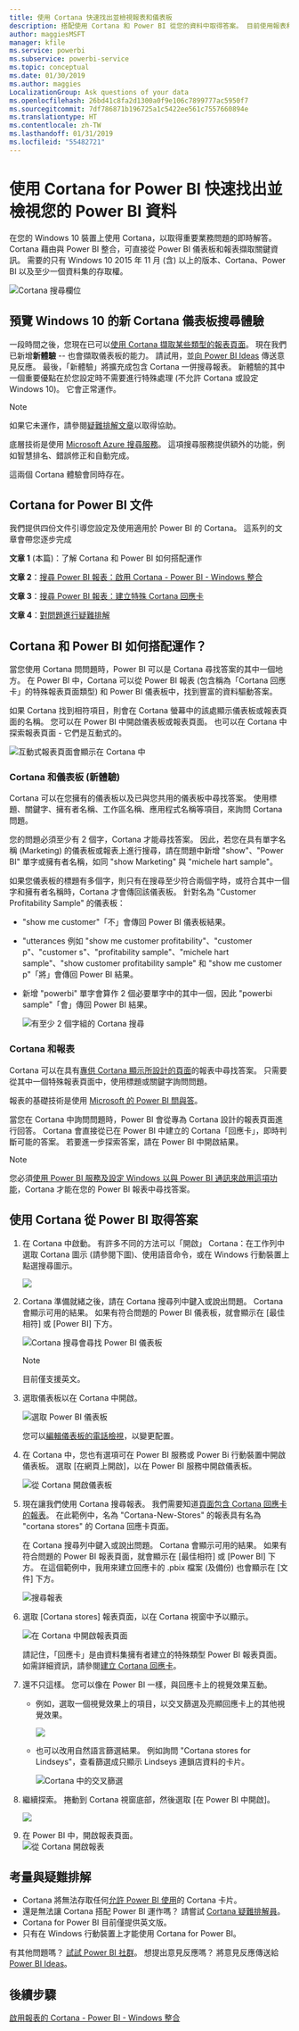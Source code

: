 ```yaml
---
title: 使用 Cortana 快速找出並檢視報表和儀表板
description: 搭配使用 Cortana 和 Power BI 從您的資料中取得答案。 目前使用報表和儀表板。
author: maggiesMSFT
manager: kfile
ms.service: powerbi
ms.subservice: powerbi-service
ms.topic: conceptual
ms.date: 01/30/2019
ms.author: maggies
LocalizationGroup: Ask questions of your data
ms.openlocfilehash: 26bd41c8fa2d1300a0f9e106c7899777ac5950f7
ms.sourcegitcommit: 7df786871b196725a1c5422ee561c7557660894e
ms.translationtype: HT
ms.contentlocale: zh-TW
ms.lasthandoff: 01/31/2019
ms.locfileid: "55482721"
---
```

# <a name="quickly-find-and-view-your-power-bi-data-using-cortana-for-power-bi"></a>使用 Cortana for Power BI 快速找出並檢視您的 Power BI 資料
在您的 Windows 10 裝置上使用 Cortana，以取得重要業務問題的即時解答。 Cortana 藉由與 Power BI 整合，可直接從 Power BI 儀表板和報表擷取關鍵資訊。 需要的只有 Windows 10 2015 年 11 月 (含) 以上的版本、Cortana、Power BI 以及至少一個資料集的存取權。

![Cortana 搜尋欄位](media/service-cortana-intro/power-bi-cortana-searchbox.png)

## <a name="preview-the-new-cortana-dashboard-search-experience-for-windows-10"></a>預覽 Windows 10 的新 Cortana 儀表板搜尋體驗
一段時間之後，您現在已可以[使用 Cortana 擷取某些類型的報表頁面](service-cortana-answer-cards.md)。 現在我們已新增**新體驗** -- 也會擷取儀表板的能力。 請試用，並[向 Power BI Ideas](https://ideas.powerbi.com/forums/265200-power-bi) 傳送意見反應。 最後，「新體驗」將擴充成包含 Cortana 一併搜尋報表。  新體驗的其中一個重要優點在於您設定時不需要進行特殊處理 (不允許 Cortana 或設定 Windows 10)。 它會正常運作。

> [!NOTE]
> 如果它未運作，請參閱[疑難排解文章](service-cortana-troubleshoot.md)以取得協助。
> 
> 

底層技術是使用 [Microsoft Azure 搜尋服務](https://docs.microsoft.com/azure/search/)。 這項搜尋服務提供額外的功能，例如智慧排名、錯誤修正和自動完成。

這兩個 Cortana 體驗會同時存在。

## <a name="cortana-for-power-bi-documentation"></a>Cortana for Power BI 文件
我們提供四份文件引導您設定及使用適用於 Power BI 的 Cortana。 這系列的文章會帶您逐步完成

**文章 1** (本篇)：了解 Cortana 和 Power BI 如何搭配運作

**文章 2**：[搜尋 Power BI 報表：啟用 Cortana - Power BI - Windows 整合](service-cortana-enable.md)

**文章 3**：[搜尋 Power BI 報表：建立特殊 Cortana 回應卡](service-cortana-answer-cards.md)

**文章 4**：[對問題進行疑難排解](service-cortana-troubleshoot.md)

## <a name="how-do-cortana-and-power-bi-work-together"></a>Cortana 和 Power BI 如何搭配運作？
當您使用 Cortana 問問題時，Power BI 可以是 Cortana 尋找答案的其中一個地方。 在 Power BI 中，Cortana 可以從 Power BI 報表 (包含稱為「Cortana 回應卡」的特殊報表頁面類型) 和 Power BI 儀表板中，找到豐富的資料驅動答案。

如果 Cortana 找到相符項目，則會在 Cortana 螢幕中的該處顯示儀表板或報表頁面的名稱。 您可以在 Power BI 中開啟儀表板或報表頁面。 也可以在 Cortana 中探索報表頁面 - 它們是互動式的。

![互動式報表頁面會顯示在 Cortana 中](media/service-cortana-intro/power-bi-report-cortana-s.png)

### <a name="cortana-and-dashboards-the-new-experience"></a>Cortana 和儀表板 (新體驗)
Cortana 可以在您擁有的儀表板以及已與您共用的儀表板中尋找答案。 使用標題、關鍵字、擁有者名稱、工作區名稱、應用程式名稱等項目，來詢問 Cortana 問題。

您的問題必須至少有 2 個字，Cortana 才能尋找答案。 因此，若您在具有單字名稱 (Marketing) 的儀表板或報表上進行搜尋，請在問題中新增 "show"、"Power BI" 單字或擁有者名稱，如同 "show Marketing" 與 "michele hart sample"。 

如果您儀表板的標題有多個字，則只有在搜尋至少符合兩個字時，或符合其中一個字和擁有者名稱時，Cortana 才會傳回該儀表板。 針對名為 "Customer Profitability Sample" 的儀表板： 

* "show me customer"「不」會傳回 Power BI 儀表板結果。   
* "utterances 例如 "show me customer profitability"、"customer p"、"customer s"、"profitability sample"、"michele hart sample"、"show customer profitability sample" 和 "show me customer p"「將」會傳回 Power BI 結果。
* 新增 "powerbi" 單字會算作 2 個必要單字中的其中一個，因此 "powerbi sample"「會」傳回 Power BI 結果。 
  
    ![有至少 2 個字組的 Cortana 搜尋](media/service-cortana-intro/power-bi-cortana-2-words.png)

### <a name="cortana-and-reports"></a>Cortana 和報表
 Cortana 可以在具有[專供 Cortana 顯示所設計的頁面](service-cortana-answer-cards.md)的報表中尋找答案。 只需要從其中一個特殊報表頁面中，使用標題或關鍵字詢問問題。  

報表的基礎技術是使用 [Microsoft 的 Power BI 問與答](consumer/end-user-q-and-a.md)。

當您在 Cortana 中詢問問題時，Power BI 會從專為 Cortana 設計的報表頁面進行回答。 Cortana 會直接從已在 Power BI 中建立的 Cortana「回應卡」，即時判斷可能的答案。  若要進一步探索答案，請在 Power BI 中開啟結果。

> [!NOTE]
> 您必須[使用 Power BI 服務及設定 Windows 以與 Power BI 通訊來啟用這項功能](service-cortana-enable.md)，Cortana 才能在您的 Power BI 報表中尋找答案。  
> 
> 

## <a name="using-cortana-to-get-answers-from-power-bi"></a>使用 Cortana 從 Power BI 取得答案
1. 在 Cortana 中啟動。 有許多不同的方法可以「開啟」 Cortana：在工作列中選取 Cortana 圖示 (請參閱下圖)、使用語音命令，或在 Windows 行動裝置上點選搜尋圖示。
   
     ![](media/service-cortana-intro/power-bi-cortana-searchbox.png)
2. Cortana 準備就緒之後，請在 Cortana 搜尋列中鍵入或說出問題。 Cortana 會顯示可用的結果。 如果有符合問題的 Power BI 儀表板，就會顯示在 [最佳相符] 或 [Power BI] 下方。
   
     ![Cortana 搜尋會尋找 Power BI 儀表板](media/service-cortana-intro/power-bi-cortana-search-hr.png "Cortana 會尋找 Power BI 儀表板")
   
   > [!NOTE]
   > 目前僅支援英文。
   > 
   > 
3. 選取儀表板以在 Cortana 中開啟。

    ![選取 Power BI 儀表板](media/service-cortana-intro/power-bi-cortana-dashboard.png "選取 Power BI 儀表板")

    您可以[編輯儀表板的電話檢視](service-create-dashboard-mobile-phone-view.md)，以變更配置。 

1. 在 Cortana 中，您也有選項可在 Power BI 服務或 Power Bi 行動裝置中開啟儀表板。 選取 [在網頁上開啟]，以在 Power BI 服務中開啟儀表板。 
   
   ![從 Cortana 開啟儀表板](media/service-cortana-intro/power-bi-dashboard-opens.png "從 Cortana 開啟儀表板")   
4. 現在讓我們使用 Cortana 搜尋報表。 我們需要知道[頁面包含 Cortana 回應卡的報表](service-cortana-answer-cards.md)。 在此範例中，名為 "Cortana-New-Stores" 的報表具有名為 "cortana stores" 的 Cortana 回應卡頁面。  
   
     在 Cortana 搜尋列中鍵入或說出問題。 Cortana 會顯示可用的結果。 如果有符合問題的 Power BI 報表頁面，就會顯示在 [最佳相符] 或 [Power BI] 下方。 在這個範例中，我用來建立回應卡的 .pbix 檔案 (及備份) 也會顯示在 [文件] 下方。
   
     ![搜尋報表](media/service-cortana-intro/power-bi-cortana-search3-m.png "搜尋報表") 
5. 選取 [Cortana stores] 報表頁面，以在 Cortana 視窗中予以顯示。
   
    ![在 Cortana 中開啟報表頁面](media/service-cortana-intro/power-bi-report-cortana-opens.png "在 Cortana 中開啟報表頁面")   
   
    請記住，「回應卡」是由資料集擁有者建立的特殊類型 Power BI 報表頁面。  如需詳細資訊，請參閱[建立 Cortana 回應卡](service-cortana-answer-cards.md)。
6. 還不只這樣。 您可以像在 Power BI 一樣，與回應卡上的視覺效果互動。
   
   * 例如，選取一個視覺效果上的項目，以交叉篩選及亮顯回應卡上的其他視覺效果。
     
     ![](media/service-cortana-intro/power-bi-cortana-filtered-new.png)
   * 也可以改用自然語言篩選結果。  例如詢問 "Cortana stores for Lindseys"，查看篩選成只顯示 Lindseys 連鎖店資料的卡片。
     
     ![Cortana 中的交叉篩選](media/service-cortana-intro/power-bi-cortana-filtered-2.png "Cortana 中的交叉篩選")
7. 繼續探索。 捲動到 Cortana 視窗底部，然後選取 [在 Power BI 中開啟]。
   
     ![](media/service-cortana-intro/power-bi-cortana-open-new.png)
8. 在 Power BI 中，開啟報表頁面。    
     ![從 Cortana 開啟報表](media/service-cortana-intro/power-bi-cortana-open2.png "在 Cortana 搜尋中開啟 Cortana 回應卡")

## <a name="considerations-and-troubleshooting"></a>考量與疑難排解
* Cortana 將無法存取任何[允許 Power BI 使用](service-cortana-enable.md)的 Cortana 卡片。
* 還是無法讓 Cortana 搭配 Power BI 運作嗎？  請嘗試 [Cortana 疑難排解員](service-cortana-troubleshoot.md)。
* Cortana for Power BI 目前僅提供英文版。
* 只有在 Windows 行動裝置上才能使用 Cortana for Power BI。

有其他問題嗎？ [試試 Power BI 社群](http://community.powerbi.com/)。
想提出意見反應嗎？ 將意見反應傳送給 [Power BI Ideas](https://ideas.powerbi.com/forums/265200-power-bi)。

## <a name="next-steps"></a>後續步驟
[啟用報表的 Cortana - Power BI - Windows 整合](service-cortana-enable.md)

